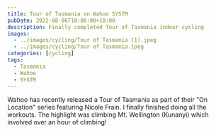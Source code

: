 ```yaml
---
title: Tour of Tasmania on Wahoo SYSTM
pubDate: 2022-08-06T10:00:00+10:00
description: Finally completed Tour of Tasmania indoor cycling
images:
  - ../images/cycling/Tour of Tasmania (1).jpeg
  - ../images/cycling/Tour of Tasmania.jpeg
categories: [cycling]
tags:
  - Tasmania
  - Wahoo
  - SYSTM
---
```


Wahoo has recently released a Tour of Tasmania as part of their "On Location"
series featuring Nicole Frain. I finally finished doing all the workouts. The
highlight was climbing Mt. Wellington (Kunanyi) which involved over an hour
of climbing!
